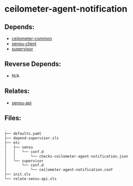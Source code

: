 # ceilometer-agent-notification

## Depends:

  -  [ceilometer-common](/salt/ceilometer-common)
  -  [sensu-client](/salt/sensu-client)
  -  [supervisor](/salt/supervisor)

## Reverse Depends:

  -  N/A

## Relates:

  -  [sensu-api](/salt/sensu-api)

## Files:

```bash
.
├── defaults.yaml
├── depend-supervisor.sls
├── etc
│   ├── sensu
│   │   └── conf.d
│   │       └── checks-ceilometer-agent-notification.json
│   └── supervisor
│       └── conf.d
│           └── ceilometer-agent-notification.conf
├── init.sls
└── relate-sensu-api.sls
```

